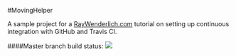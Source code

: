 #MovingHelper

A sample project for a [RayWenderlich.com](http://www.raywenderlich.com) tutorial on setting up continuous integration with GitHub and Travis CI. 

####Master branch build status: 
![](https://travis-ci.org/jerbeers/MovingHelper.svg?branch=master)